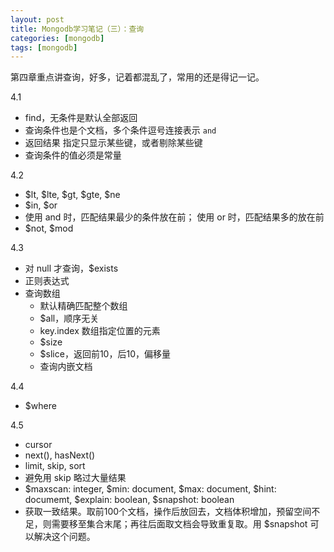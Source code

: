 ```yaml
---
layout: post
title: Mongodb学习笔记（三）：查询
categories: [mongodb]
tags: [mongodb]
---
```


第四章重点讲查询，好多，记着都混乱了，常用的还是得记一记。  

4.1  

- find，无条件是默认全部返回
- 查询条件也是个文档，多个条件逗号连接表示 `and`
- 返回结果 指定只显示某些键，或者剔除某些键
- 查询条件的值必须是常量

4.2  

- $lt, $lte, $gt, $gte, $ne
- $in, $or
- 使用 and 时，匹配结果最少的条件放在前； 使用 or 时，匹配结果多的放在前
- $not, $mod

4.3  

- 对 null 才查询，$exists
- 正则表达式
- 查询数组
	+ 默认精确匹配整个数组
	+ $all，顺序无关
	+ key.index 数组指定位置的元素
	+ $size
	+ $slice，返回前10，后10，偏移量
	+ 查询内嵌文档

4.4   

- $where

4.5  
- cursor
- next(), hasNext()
- limit, skip, sort
- 避免用 skip 略过大量结果
- $maxscan: integer, $min: document, $max: document, $hint: documemt, $explain: boolean, $snapshot: boolean
- 获取一致结果。取前100个文档，操作后放回去，文档体积增加，预留空间不足，则需要移至集合末尾；再往后面取文档会导致重复取。用 $snapshot 可以解决这个问题。